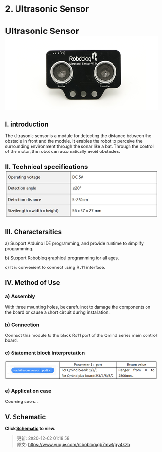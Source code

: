 # 2. Ultrasonic Sensor



# Ultrasonic Sensor![1596179665976-b16d7e58-359d-4315-94a3-99ce17d0d0c1.png](./img/vV9V_-MsKEOl9OWa/1596179665976-b16d7e58-359d-4315-94a3-99ce17d0d0c1-668092.png)
## Ⅰ. introduction
The ultrasonic sensor is a module for detecting the distance between the obstacle in front and the module. It enables the robot to perceive the surrounding environment through the sonar like a bat. Through the control of the motor, the robot can automatically avoid obstacles.



## Ⅱ. Technical specifications![1596179757145-fb3a2f63-aa89-4797-88c1-17c0deb20b83.jpeg](./img/vV9V_-MsKEOl9OWa/1596179757145-fb3a2f63-aa89-4797-88c1-17c0deb20b83-076332.jpeg)
## Ⅲ. Charactersitics
a) Support Arduino IDE programming, and provide runtime to simplify programming.



b) Support Robobloq graphical programming for all ages.



c) It is convenient to connect using RJ11 interface.



## Ⅳ. Method of Use
### a) Assembly
With three mounting holes, be careful not to damage the components on the board or cause a short circuit during installation.



### b) Connection
Connect this module to the black RJ11 port of the Qmind series main control board.



### c) Statement block interpretation  
![1596180502433-871d12e2-66a2-437b-aaad-bd74cc8ac271.jpeg](./img/vV9V_-MsKEOl9OWa/1596180502433-871d12e2-66a2-437b-aaad-bd74cc8ac271-205156.jpeg)

### e) Application case      
Cooming soon...



## Ⅴ. Schematic
**Click **[**Schematic**](https://github.com/Robobloq2018/Open-source-hardware/tree/master/Electronic%20module)** to view.**



> 更新: 2020-12-02 01:18:58  
> 原文: <https://www.yuque.com/robobloq/gb7mwf/gy4kzb>